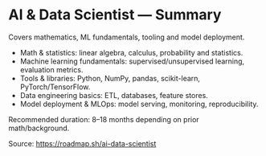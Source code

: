 # AI & Data Scientist — Summary

Covers mathematics, ML fundamentals, tooling and model deployment.

- Math & statistics: linear algebra, calculus, probability and statistics.
- Machine learning fundamentals: supervised/unsupervised learning, evaluation metrics.
- Tools & libraries: Python, NumPy, pandas, scikit-learn, PyTorch/TensorFlow.
- Data engineering basics: ETL, databases, feature stores.
- Model deployment & MLOps: model serving, monitoring, reproducibility.

Recommended duration: 8–18 months depending on prior math/background.

Source: https://roadmap.sh/ai-data-scientist
